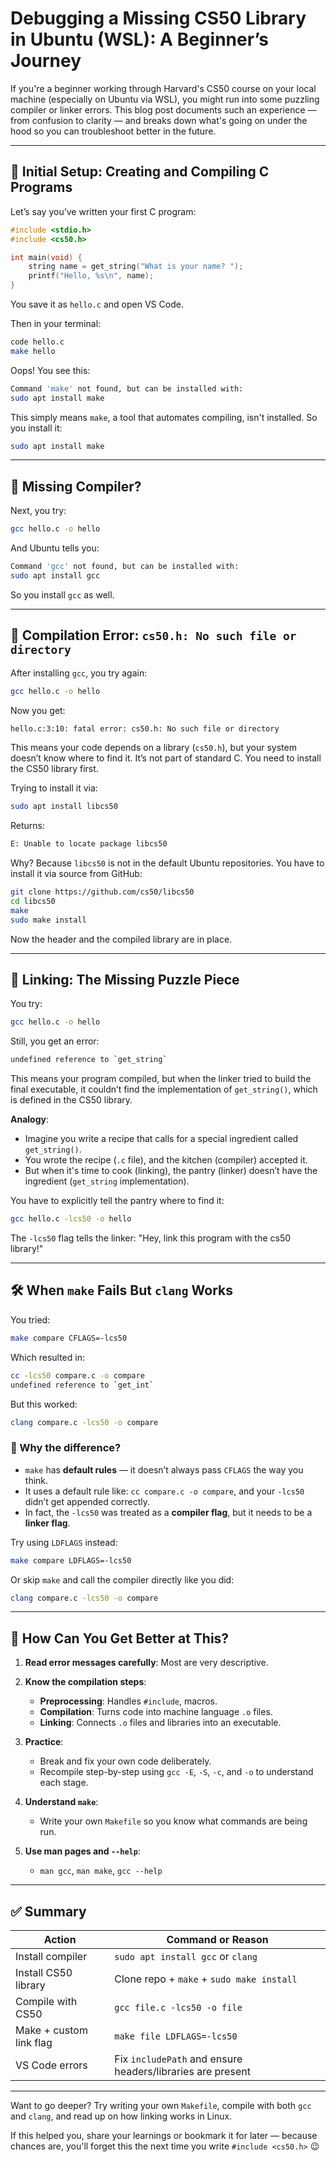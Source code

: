 # Debugging a Missing CS50 Library in Ubuntu (WSL): A Beginner’s Journey

If you're a beginner working through Harvard's CS50 course on your local machine (especially on Ubuntu via WSL), you might run into some puzzling compiler or linker errors. This blog post documents such an experience — from confusion to clarity — and breaks down what's going on under the hood so you can troubleshoot better in the future.

---

## 📍 Initial Setup: Creating and Compiling C Programs

Let’s say you’ve written your first C program:

```c
#include <stdio.h>
#include <cs50.h>

int main(void) {
    string name = get_string("What is your name? ");
    printf("Hello, %s\n", name);
}
```

You save it as `hello.c` and open VS Code.

Then in your terminal:

```bash
code hello.c
make hello
```

Oops! You see this:

```bash
Command 'make' not found, but can be installed with:
sudo apt install make
```

This simply means `make`, a tool that automates compiling, isn't installed. So you install it:

```bash
sudo apt install make
```

---

## 🧱 Missing Compiler?

Next, you try:

```bash
gcc hello.c -o hello
```

And Ubuntu tells you:

```bash
Command 'gcc' not found, but can be installed with:
sudo apt install gcc
```

So you install `gcc` as well.

---

## 🚨 Compilation Error: `cs50.h: No such file or directory`

After installing `gcc`, you try again:

```bash
gcc hello.c -o hello
```

Now you get:

```bash
hello.c:3:10: fatal error: cs50.h: No such file or directory
```

This means your code depends on a library (`cs50.h`), but your system doesn’t know where to find it. It’s not part of standard C. You need to install the CS50 library first.

Trying to install it via:

```bash
sudo apt install libcs50
```

Returns:

```bash
E: Unable to locate package libcs50
```

Why? Because `libcs50` is not in the default Ubuntu repositories. You have to install it via source from GitHub:

```bash
git clone https://github.com/cs50/libcs50
cd libcs50
make
sudo make install
```

Now the header and the compiled library are in place.

---

## 🧩 Linking: The Missing Puzzle Piece

You try:

```bash
gcc hello.c -o hello
```

Still, you get an error:

```bash
undefined reference to `get_string`
```

This means your program compiled, but when the linker tried to build the final executable, it couldn’t find the implementation of `get_string()`, which is defined in the CS50 library.

**Analogy**:

* Imagine you write a recipe that calls for a special ingredient called `get_string()`.
* You wrote the recipe (`.c` file), and the kitchen (compiler) accepted it.
* But when it's time to cook (linking), the pantry (linker) doesn’t have the ingredient (`get_string` implementation).

You have to explicitly tell the pantry where to find it:

```bash
gcc hello.c -lcs50 -o hello
```

The `-lcs50` flag tells the linker: "Hey, link this program with the cs50 library!"

---

## 🛠️ When `make` Fails But `clang` Works

You tried:

```bash
make compare CFLAGS=-lcs50
```

Which resulted in:

```bash
cc -lcs50 compare.c -o compare
undefined reference to `get_int`
```

But this worked:

```bash
clang compare.c -lcs50 -o compare
```

### 🤯 Why the difference?

* `make` has **default rules** — it doesn’t always pass `CFLAGS` the way you think.
* It uses a default rule like: `cc compare.c -o compare`, and your `-lcs50` didn’t get appended correctly.
* In fact, the `-lcs50` was treated as a **compiler flag**, but it needs to be a **linker flag**.

Try using `LDFLAGS` instead:

```bash
make compare LDFLAGS=-lcs50
```

Or skip `make` and call the compiler directly like you did:

```bash
clang compare.c -lcs50 -o compare
```

---

## 🧠 How Can You Get Better at This?

1. **Read error messages carefully**: Most are very descriptive.
2. **Know the compilation steps**:

   * **Preprocessing**: Handles `#include`, macros.
   * **Compilation**: Turns code into machine language `.o` files.
   * **Linking**: Connects `.o` files and libraries into an executable.
3. **Practice**:

   * Break and fix your own code deliberately.
   * Recompile step-by-step using `gcc -E`, `-S`, `-c`, and `-o` to understand each stage.
4. **Understand `make`**:

   * Write your own `Makefile` so you know what commands are being run.
5. **Use man pages and `--help`**:

   * `man gcc`, `man make`, `gcc --help`

---

## ✅ Summary

| Action                  | Command or Reason                                          |
| ----------------------- | ---------------------------------------------------------- |
| Install compiler        | `sudo apt install gcc` or `clang`                          |
| Install CS50 library    | Clone repo + `make` + `sudo make install`                  |
| Compile with CS50       | `gcc file.c -lcs50 -o file`                                |
| Make + custom link flag | `make file LDFLAGS=-lcs50`                                 |
| VS Code errors          | Fix `includePath` and ensure headers/libraries are present |

---

Want to go deeper? Try writing your own `Makefile`, compile with both `gcc` and `clang`, and read up on how linking works in Linux.

If this helped you, share your learnings or bookmark it for later — because chances are, you'll forget this the next time you write `#include <cs50.h>` 😉
